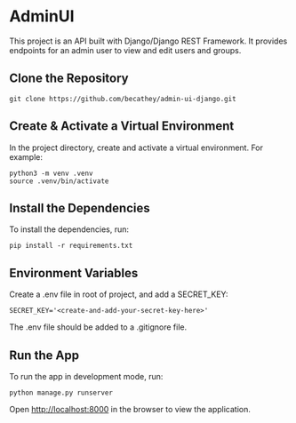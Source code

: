 # AdminUI

This project is an API built with Django/Django REST Framework. It provides endpoints for an admin user to view and edit users and groups.

## Clone the Repository

```
git clone https://github.com/becathey/admin-ui-django.git
```

## Create & Activate a Virtual Environment

In the project directory, create and activate a virtual environment. For example:

```
python3 -m venv .venv
source .venv/bin/activate
```

## Install the Dependencies

To install the dependencies, run:

```
pip install -r requirements.txt
```

## Environment Variables

Create a .env file in root of project, and add a SECRET_KEY:

```
SECRET_KEY='<create-and-add-your-secret-key-here>'
```

The .env file should be added to a .gitignore file.

## Run the App

To run the app in development mode, run:

```
python manage.py runserver
```

Open [http://localhost:8000](http://localhost:8000) in the browser to view the application.
